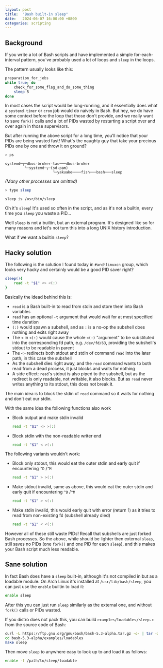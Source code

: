 ```yaml
---
layout: post
title:  "Bash built-in sleep"
date:   2024-06-07 16:00:00 +0800
categories: scripting
---
```


## Background

If you write a lot of Bash scripts and have implemented a simple for-each-interval pattern, you've probably used a lot of loops and `sleep` in the loops.

The pattern usually looks like this:
```sh
preparation_for_jobs
while true; do
    check_for_some_flag_and_do_some_thing
    sleep 5
done
```

In most cases the script would be long-running, and it essentially does what a `systemd.timer` or `cron` job would do naively in Bash. But hey, we do have some context before the loop that those don't provide, and we really want to save `fork()` calls and a lot of PIDs wasted by restarting a script over and over again in those supervisors.

But after running the above script for a long time, you'll notice that your PIDs are being wasted fast! What's the naughty guy that take your precious PIDs one by one and throw it on ground?

```sh
> ps
```
```
systemd─┬─dbus-broker-lau───dbus-broker
         └─systemd─┬─(sd-pam)
                      └─yakuake────fish───bash───sleep
```
_(Many other processes are omitted)_

```sh
> type sleep
```
```
sleep is /usr/bin/sleep
```

Oh it's `sleep`! It's used so often in the script, and as it's not a builtin, every time you `sleep` you waste a PID...

Well `sleep` is not a builtin, but an external program. It's designed like so for many reasons and let's not turn this into a long UNIX history introduction.

What if we want a builtin `sleep`?

## Hacky solution

The following is the solution I found today in `#archlinuxcn` group, which looks very hacky and certainly would be a good PID saver right?

```sh
sleep(){
    read -t "$1" <> <(:)
}
```

Basically the idead behind this is:
- `read` is a Bash built-in to read from stdin and store them into Bash variables
- `read` has an optional `-t` argument that would wait for at most specified time duration
- `(:)` would spawn a subshell, and as `:` is a no-op the subshell does nothing and exits right away
- The `<` in `<(:)` would cause the whole `<(:)` "argument" to be substituted into the corresponding fd path, e.g. `/dev/fd/63`, providing the subshell's stdout to be readable in parent
- The `<>` redirects both stdout and stdin of command `read` into the later path, in this case the subshell
- As the subshell dies right away, and the `read` command wants to both read from a dead process, it just blocks and waits for nothing
- A side effect: `read`'s stdout is also piped to the subshell, but as the redirect is only readable, not writable, it also blocks. But as `read` never writes anything to its stdout, this does not break it.

The main idea is to block the stdin of `read` command so it waits for nothing and don't eat our stdin.

With the same idea the following functions also work
- Block output and make stdin invalid
    ```sh
    read -t "$1" <> >(:)
    ```
- Block stdin with the non-readable writer end
    ```sh
    read -t "$1" < >(:)
    ``` 

The following variants wouldn't work:
- Block only stdout, this would eat the outer stdin and early quit if encountering `^D` /`^M`
    ```sh
    read -t "$1" > >(:)
    ```
- Make stdout invalid, same as above, this would eat the outer stdin and early quit if encountering `^D` /`^M`
    ```sh
    read -t "$1" > <(:)
    ```
- Make stdin invalid, this would early quit with error (return 1) as it tries to read from non-existing fd (subshell already died)
    ```sh
    read -t "$1" < <(:)
    ```

However all of these still waste PIDs! Recall that subshells are just forked Bash processes. So the above, while should be lighter then external `sleep`, still saves no PIDs (one `fork()` and one PID for each `sleep`), and this makes your Bash script much less readable.

## Sane solution
In fact Bash does have a `sleep` built-in, although it's not compiled in but as a loadable module. On Arch Linux it's installed at `/usr/lib/bash/sleep`, you can just use the `enable` builtin to load it:
```sh
enable sleep
```
After this you can just run `sleep` similarly as the external one, and without `fork()` calls or PIDs wasted.

If you distro does not pack this, you can build `examples/loadables/sleep.c` from the source code of Bash:
```sh
curl -L https://ftp.gnu.org/gnu/bash/bash-5.3-alpha.tar.gz -o- | tar -xvz
cd bash-5.3-alpha/examples/loadables
make sleep
```
Then move `sleep` to anywhere easy to look up to and load it as follows:
```sh
enable -f /path/to/sleep/loadable
```